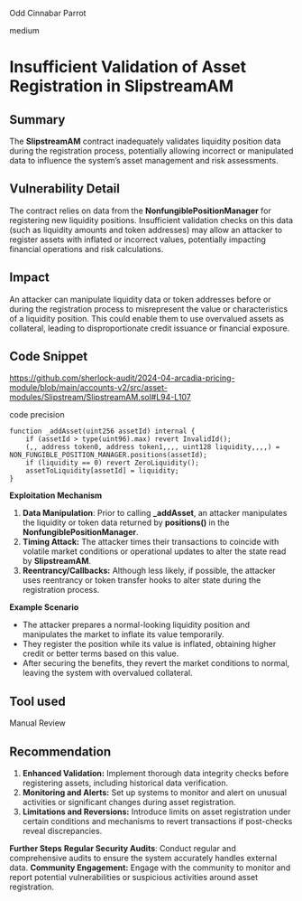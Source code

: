 Odd Cinnabar Parrot

medium

# Insufficient Validation of Asset Registration in SlipstreamAM

## Summary

The **SlipstreamAM** contract inadequately validates liquidity position data during the registration process, potentially allowing incorrect or manipulated data to influence the system’s asset management and risk assessments.

## Vulnerability Detail

The contract relies on data from the **NonfungiblePositionManager** for registering new liquidity positions. Insufficient validation checks on this data (such as liquidity amounts and token addresses) may allow an attacker to register assets with inflated or incorrect values, potentially impacting financial operations and risk calculations.

## Impact

An attacker can manipulate liquidity data or token addresses before or during the registration process to misrepresent the value or characteristics of a liquidity position. This could enable them to use overvalued assets as collateral, leading to disproportionate credit issuance or financial exposure.

## Code Snippet

https://github.com/sherlock-audit/2024-04-arcadia-pricing-module/blob/main/accounts-v2/src/asset-modules/Slipstream/SlipstreamAM.sol#L94-L107

code precision 

```solidity
function _addAsset(uint256 assetId) internal {
    if (assetId > type(uint96).max) revert InvalidId();
    (,, address token0, address token1,,,, uint128 liquidity,,,,) = NON_FUNGIBLE_POSITION_MANAGER.positions(assetId);
    if (liquidity == 0) revert ZeroLiquidity();
    assetToLiquidity[assetId] = liquidity;
}
```
**Exploitation Mechanism**

1. **Data Manipulation**: Prior to calling **_addAsset**, an attacker manipulates the liquidity or token data returned by **positions()** in the **NonfungiblePositionManager**.
2. **Timing Attack:** The attacker times their transactions to coincide with volatile market conditions or operational updates to alter the state read by **SlipstreamAM**.
3. **Reentrancy/Callbacks:** Although less likely, if possible, the attacker uses reentrancy or token transfer hooks to alter state during the registration process.

**Example Scenario**

- The attacker prepares a normal-looking liquidity position and manipulates the market to inflate its value temporarily.
- They register the position while its value is inflated, obtaining higher credit or better terms based on this value.
- After securing the benefits, they revert the market conditions to normal, leaving the system with overvalued collateral.

## Tool used

Manual Review

## Recommendation

1. **Enhanced Validation:** Implement thorough data integrity checks before registering assets, including historical data verification.
2. **Monitoring and Alerts:** Set up systems to monitor and alert on unusual activities or significant changes during asset registration.
3. **Limitations and Reversions:** Introduce limits on asset registration under certain conditions and mechanisms to revert transactions if post-checks reveal discrepancies.

**Further Steps**
**Regular Security Audits**: Conduct regular and comprehensive audits to ensure the system accurately handles external data.
**Community Engagement:** Engage with the community to monitor and report potential vulnerabilities or suspicious activities around asset registration.